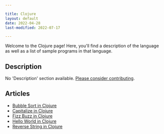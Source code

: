 ```yaml
---

title: Clojure
layout: default
date: 2022-04-28
last-modified: 2022-07-17

---
```


Welcome to the Clojure page! Here, you'll find a description of the language as well as a list of sample programs in that language.

## Description

No 'Description' section available. [Please consider contributing](https://github.com/TheRenegadeCoder/sample-programs-website).

## Articles

- [Bubble Sort in Clojure](https://sampleprograms.io/projects/bubble-sort/clojure)
- [Capitalize in Clojure](https://sampleprograms.io/projects/capitalize/clojure)
- [Fizz Buzz in Clojure](https://sampleprograms.io/projects/fizz-buzz/clojure)
- [Hello World in Clojure](https://sampleprograms.io/projects/hello-world/clojure)
- [Reverse String in Clojure](https://sampleprograms.io/projects/reverse-string/clojure)